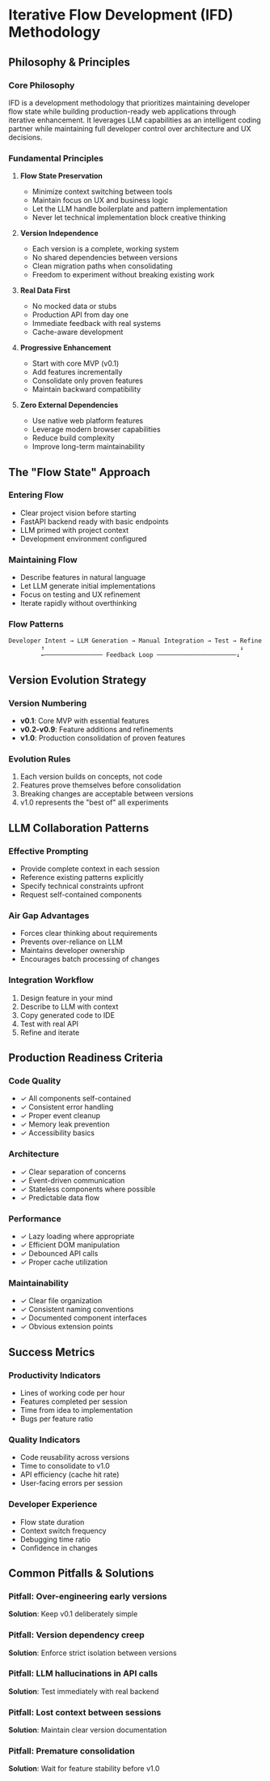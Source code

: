 # Iterative Flow Development (IFD) Methodology

## Philosophy & Principles

### Core Philosophy
IFD is a development methodology that prioritizes maintaining developer flow state while building production-ready web applications through iterative enhancement. It leverages LLM capabilities as an intelligent coding partner while maintaining full developer control over architecture and UX decisions.

### Fundamental Principles

1. **Flow State Preservation**
   - Minimize context switching between tools
   - Maintain focus on UX and business logic
   - Let the LLM handle boilerplate and pattern implementation
   - Never let technical implementation block creative thinking

2. **Version Independence**
   - Each version is a complete, working system
   - No shared dependencies between versions
   - Clean migration paths when consolidating
   - Freedom to experiment without breaking existing work

3. **Real Data First**
   - No mocked data or stubs
   - Production API from day one
   - Immediate feedback with real systems
   - Cache-aware development

4. **Progressive Enhancement**
   - Start with core MVP (v0.1)
   - Add features incrementally
   - Consolidate only proven features
   - Maintain backward compatibility

5. **Zero External Dependencies**
   - Use native web platform features
   - Leverage modern browser capabilities
   - Reduce build complexity
   - Improve long-term maintainability

## The "Flow State" Approach

### Entering Flow
- Clear project vision before starting
- FastAPI backend ready with basic endpoints
- LLM primed with project context
- Development environment configured

### Maintaining Flow
- Describe features in natural language
- Let LLM generate initial implementations
- Focus on testing and UX refinement
- Iterate rapidly without overthinking

### Flow Patterns
```
Developer Intent → LLM Generation → Manual Integration → Test → Refine
         ↑                                                      ↓
         ←──────────────── Feedback Loop ──────────────────────↓
```

## Version Evolution Strategy

### Version Numbering
- **v0.1**: Core MVP with essential features
- **v0.2-v0.9**: Feature additions and refinements
- **v1.0**: Production consolidation of proven features

### Evolution Rules
1. Each version builds on concepts, not code
2. Features prove themselves before consolidation
3. Breaking changes are acceptable between versions
4. v1.0 represents the "best of" all experiments

## LLM Collaboration Patterns

### Effective Prompting
- Provide complete context in each session
- Reference existing patterns explicitly
- Specify technical constraints upfront
- Request self-contained components

### Air Gap Advantages
- Forces clear thinking about requirements
- Prevents over-reliance on LLM
- Maintains developer ownership
- Encourages batch processing of changes

### Integration Workflow
1. Design feature in your mind
2. Describe to LLM with context
3. Copy generated code to IDE
4. Test with real API
5. Refine and iterate

## Production Readiness Criteria

### Code Quality
- ✓ All components self-contained
- ✓ Consistent error handling
- ✓ Proper event cleanup
- ✓ Memory leak prevention
- ✓ Accessibility basics

### Architecture
- ✓ Clear separation of concerns
- ✓ Event-driven communication
- ✓ Stateless components where possible
- ✓ Predictable data flow

### Performance
- ✓ Lazy loading where appropriate
- ✓ Efficient DOM manipulation
- ✓ Debounced API calls
- ✓ Proper cache utilization

### Maintainability
- ✓ Clear file organization
- ✓ Consistent naming conventions
- ✓ Documented component interfaces
- ✓ Obvious extension points

## Success Metrics

### Productivity Indicators
- Lines of working code per hour
- Features completed per session
- Time from idea to implementation
- Bugs per feature ratio

### Quality Indicators
- Code reusability across versions
- Time to consolidate to v1.0
- API efficiency (cache hit rate)
- User-facing errors per session

### Developer Experience
- Flow state duration
- Context switch frequency
- Debugging time ratio
- Confidence in changes

## Common Pitfalls & Solutions

### Pitfall: Over-engineering early versions
**Solution**: Keep v0.1 deliberately simple

### Pitfall: Version dependency creep
**Solution**: Enforce strict isolation between versions

### Pitfall: LLM hallucinations in API calls
**Solution**: Test immediately with real backend

### Pitfall: Lost context between sessions
**Solution**: Maintain clear version documentation

### Pitfall: Premature consolidation
**Solution**: Wait for feature stability before v1.0
